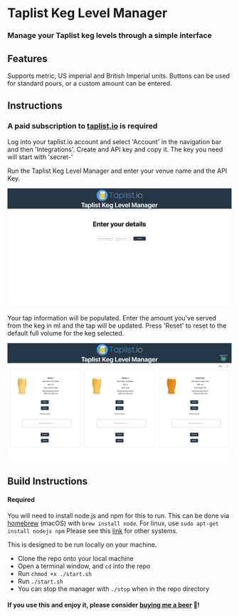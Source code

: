 # Taplist Keg Level Manager

### Manage your Taplist keg levels through a simple interface

## Features

Supports metric, US imperial and British Imperial units. Buttons can be used for standard pours, or a custom amount can be entered.

## Instructions

### A paid subscription to [taplist.io](https://taplist.io) is required

Log into your taplist.io account and select 'Account' in the navigation bar and then 'Integrations'. Create and API key and copy it. The key you need will start with 'secret-'

Run the Taplist Keg Level Manager and enter your venue name and the API Key.

![](./taplist-keg-level-manager-first.png)

Your tap information will be populated. Enter the amount you've served from the keg in ml and the tap will be updated. Press 'Reset' to reset to the default full volume for the keg selected.

![](./taplist-keg-level-manager-main.png)

## Build Instructions

#### Required

You will need to install node.js and npm for this to run. This can be done via [homebrew](https://brew.sh/) (macOS) with `brew install node`. For linux, use `sudo apt-get install nodejs npm` Please see this [link](https://nodejs.org/en/download/package-manager) for other systems.

This is designed to be run locally on your machine.

- Clone the repo onto your local machine
- Open a terminal window, and `cd` into the repo
- Run `chmod +x ./start.sh`
- Run `./start.sh`
- You can stop the manager with `./stop` when in the repo directory

#### If you use this and enjoy it, please consider [buying me a beer](https://www.buymeacoffee.com/joehannisjp) 🍺!
